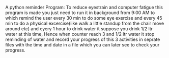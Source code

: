 A python reminder Program:
To reduce eyestrain and computer fatigue this program is made you just need to run it in background from 9:00 AM to 
which remind the user every 30 min to do some eye exercise and every 45 min to do a physical excercise(like walk a little standup from the chair move around etc) and eyery 1 hour to drink water it suppose you drink 1/2 ltr water at this time, Hence when counter reach 3 and 1/2 ltr water it stop reminding of water and record your progress of this 3 activities in seprate files with the time and date in a file which you can later see to check your progress.
